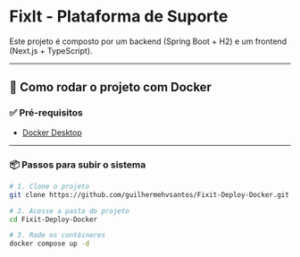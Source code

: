# FixIt - Plataforma de Suporte

Este projeto é composto por um backend (Spring Boot + H2) e um frontend (Next.js + TypeScript).

---

## 🚀 Como rodar o projeto com Docker

### ✅ Pré-requisitos

- [Docker Desktop](https://www.docker.com/products/docker-desktop/) 

---

### 📦 Passos para subir o sistema

```bash
# 1. Clone o projeto
git clone https://github.com/guilhermehvsantos/Fixit-Deploy-Docker.git

# 2. Acesse a pasta do projeto
cd Fixit-Deploy-Docker

# 3. Rode os contêineres
docker compose up -d
